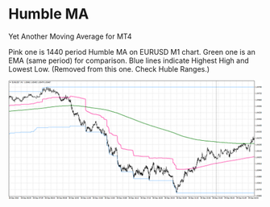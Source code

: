 # Humble MA
Yet Another Moving Average for MT4

Pink one is 1440 period Humble MA on EURUSD M1 chart. Green one is an EMA (same period) for comparison. Blue lines indicate Highest High and Lowest Low. (Removed from this one. Check Huble Ranges.)

![screenshot](https://raw.githubusercontent.com/humbleai/humblema/master/EURUSDM1.png)
